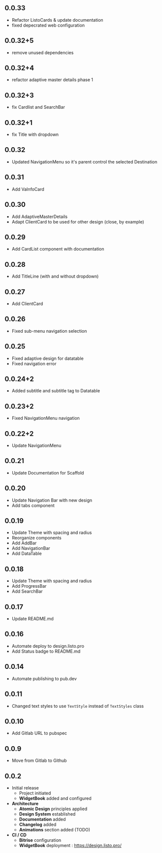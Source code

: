 ## 0.0.33
* Refactor ListoCards & update documentation 
* fixed depecrated web configuration

## 0.0.32+5
* remove unused dependencies

## 0.0.32+4
* refactor adaptive master details phase 1

## 0.0.32+3
* fix Cardlist and SearchBar

## 0.0.32+1
* fix Title with dropdown

## 0.0.32
* Updated NavigationMenu so it's parent control the selected Destination

## 0.0.31
* Add VaInfoCard

## 0.0.30
* Add AdaptiveMasterDetails
* Adapt ClientCard to be used for other design (close, by example)

## 0.0.29
* Add CardList component with documentation

## 0.0.28
* Add TitleLine (with and without dropdown)

## 0.0.27
* Add ClientCard

## 0.0.26
* Fixed sub-menu navigation selection

## 0.0.25
* Fixed adaptive design for datatable
* Fixed navigation error

## 0.0.24+2
* Added subtitle and subtitle tag to Datatable

## 0.0.23+2
* Fixed NavigationMenu navigation

## 0.0.22+2
* Update NavigationMenu

## 0.0.21
* Update Documentation for Scaffold

## 0.0.20
* Update Navigation Bar with new design
* Add tabs component

## 0.0.19
* Update Theme with spacing and radius
* Reorganize components
* Add AddBar
* Add NavigationBar
* Add DataTable

## 0.0.18
* Update Theme with spacing and radius
* Add ProgressBar
* Add SearchBar

## 0.0.17
* Update README.md

## 0.0.16
* Automate deploy to design.listo.pro
* Add Status badge to README.md

## 0.0.14
* Automate publishing to pub.dev

## 0.0.11
* Changed text styles to use `TextStyle` instead of `TextStyles` class

## 0.0.10
* Add Gitlab URL to pubspec

## 0.0.9
* Move from Gitlab to Github

## 0.0.2

* Initial release
  * Project initiated
  * **WidgetBook** added and configured
* **Architecture**
  * **Atomic Design** principles applied
  * **Design System** established
  * **Documentation** added
  * **Changelog** added
  * **Animations** section added (TODO)
* **CI / CD**
  * **Bitrise** configuration
  * **WidgetBook** deployment : https://design.listo.pro/
